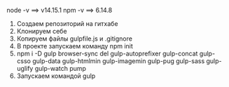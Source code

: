 node -v ==> v14.15.1
npm -v ==> 6.14.8

1. Создаем репозиторий на гитхабе
2. Клонируем себе
3. Копируем файлы gulpfile.js и .gitignore
4. В проекте запускаем команду npm init
5. npm i -D gulp browser-sync del gulp-autoprefixer gulp-concat gulp-csso gulp-data gulp-htmlmin gulp-imagemin gulp-pug gulp-sass gulp-uglify gulp-watch pump
6. Запускаем командой gulp

